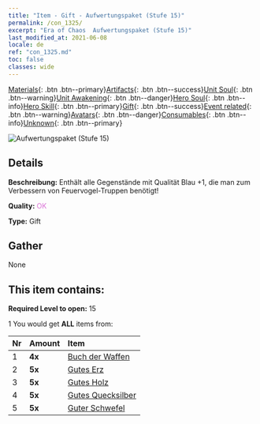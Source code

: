 ```yaml
---
title: "Item - Gift - Aufwertungspaket (Stufe 15)"
permalink: /con_1325/
excerpt: "Era of Chaos  Aufwertungspaket (Stufe 15)"
last_modified_at: 2021-06-08
locale: de
ref: "con_1325.md"
toc: false
classes: wide
---
```

 [Materials](/ItemsDE/){: .btn .btn--primary}[Artifacts](/ItemsDE/Artifacts/){: .btn .btn--success}[Unit Soul](/ItemsDE/UnitSoul/){: .btn .btn--warning}[Unit Awakening](/ItemsDE/UnitAwakening/){: .btn .btn--danger}[Hero Soul](/ItemsDE/HeroSoul/){: .btn .btn--info}[Hero Skill](/ItemsDE/HeroSkill/){: .btn .btn--primary}[Gift](/ItemsDE/Gift/){: .btn .btn--success}[Event related](/ItemsDE/Events/){: .btn .btn--warning}[Avatars](/ItemsDE/Avatars/){: .btn .btn--danger}[Consumables](/ItemsDE/Consumables/){: .btn .btn--info}[Unknown](/ItemsDE/Unknown/){: .btn .btn--primary}

 ![Aufwertungspaket (Stufe 15)](/images/t/i_906001.png)

## Details
 **Beschreibung:** Enthält alle Gegenstände mit Qualität Blau +1, die man zum Verbessern von Feuervogel-Truppen benötigt!

 **Quality:** <span style="color: #DA70D6">OK</span>

 **Type:** Gift

## Gather

  None

## This item contains:

 **Required Level to open:** 15

 1 You would get **ALL** items  from:

  | Nr | Amount |     Item    |
  |:---|:-------|:------------|
  | 1 |  **4x** | [Buch der Waffen](/ItemsDE/mat_18/) |  | 
  | 2 |  **5x** | [Gutes Erz](/ItemsDE/mat_12/) |  | 
  | 3 |  **5x** | [Gutes Holz](/ItemsDE/mat_13/) |  | 
  | 4 |  **5x** | [Gutes Quecksilber](/ItemsDE/mat_14/) |  | 
  | 5 |  **5x** | [Guter Schwefel](/ItemsDE/mat_15/) |  | 

